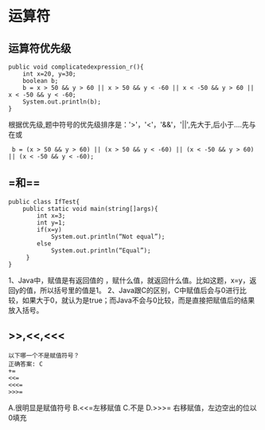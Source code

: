 # 运算符
## 运算符优先级
```
public void complicatedexpression_r(){
    int x=20, y=30;
    boolean b;
    b = x > 50 && y > 60 || x > 50 && y < -60 || x < -50 && y > 60 || x < -50 && y < -60;
    System.out.println(b);
}
```
根据优先级,题中符号的优先级排序是：'>'，'<'，'&&'，'||',先大于,后小于....先与在或
```
 b = (x > 50 && y > 60) || (x > 50 && y < -60) || (x < -50 && y > 60) || (x < -50 && y < -60);
```
## =和==
```
public class IfTest{
    public static void main(string[]args){
        int x=3;
        int y=1;
        if(x=y)
            System.out.println(“Not equal”);
        else
            System.out.println(“Equal”);
     }
}
```
1、Java中，赋值是有返回值的 ，赋什么值，就返回什么值。比如这题，x=y，返回y的值，所以括号里的值是1。
2、Java跟C的区别，C中赋值后会与0进行比较，如果大于0，就认为是true；而Java不会与0比较，而是直接把赋值后的结果放入括号。
## >>,<<,<<<
```
以下哪一个不是赋值符号？
正确答案: C   
+=
<<=
<<<=
>>>=
```
A.很明显是赋值符号 
B.<<=左移赋值 
C.不是 
D.>>>= 右移赋值，左边空出的位以0填充
